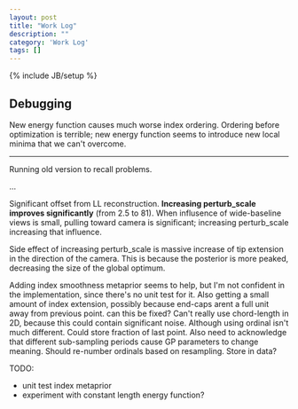 ```yaml
---
layout: post
title: "Work Log"
description: ""
category: 'Work Log'
tags: []
---
```

{% include JB/setup %}

Debugging
-------------

New energy function causes much worse index ordering.  Ordering before optimization is terrible; new energy function seems to introduce new local minima that we can't overcome.

---

Running old version to recall problems.

...

Significant offset from LL reconstruction.  **Increasing perturb_scale improves significantly** (from 2.5 to 81).  When influsence of wide-baseline views is small, pulling toward camera is significant; increasing perturb_scale increasing that influence.  

Side effect of increasing perturb_scale is massive increase of tip extension in the direction of the camera.  This is because the posterior is more peaked, decreasing the size of the global optimum.

Adding index smoothness metaprior seems to help, but I'm not confident in the implementation, since there's no unit test for it.  Also getting a small amount of index extension, possibly because end-caps arent a full unit away from previous point.  can this be fixed?  Can't really use chord-length in 2D, because this could contain significant noise.  Although using ordinal isn't much different.  Could store fraction of last point.  Also need to acknowledge that different sub-sampling periods cause GP parameters to change meaning.  Should re-number ordinals based on resampling.  Store in data?


TODO:
    
* unit test index metaprior
* experiment with constant length energy function?
